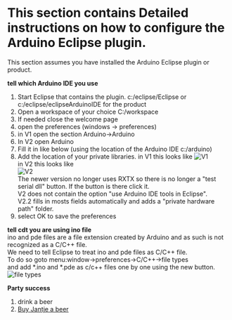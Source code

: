 This section contains Detailed instructions on how to configure the Arduino Eclipse plugin.
===

This section assumes you have installed the Arduino Eclipse plugin or product.

**tell which Arduino IDE you use**  
 1. Start Eclipse that contains the plugin. c:/eclipse/Eclipse or c:/eclipse/eclipseArduinoIDE for the product
 2. Open a workspace of your choice C:/workspace
 3. If needed close the welcome page
 4. open the preferences (windows -> preferences) 
 5. in V1 open the section Arduino->Arduino 
 6. In V2 open Arduino 
 7. Fill it in like below (using the location of the Arduino IDE c:/arduino)
 8.	Add the location of your private libraries.
 in V1 this looks like
	![V1](http://iloapp.baeyens.it/data/_gallery/public/1/134998877869708900_resized.png)  
 in V2 this looks like  
 ![V2](http://iloapp.baeyens.it/data/_gallery/public/6/141798497248313500_resized.png)  
	The newer version no longer uses RXTX so there is no longer a "test serial dll" button. If the button is there click it.  
	V2 does not contain the option "use Arduino IDE tools in Eclipse".  
	V2.2 fills in mosts fields automatically and adds a "private hardware path" folder.
 9. select OK to save the preferences

**tell cdt you are using ino file**  
  ino and pde files are a file extension created by Arduino and as such is not recognized as a C/C++ file.  
  We need to tell Eclipse to treat ino and pde files as C/C++ file.  
  To do so goto menu:window->preferences->C/C++->file types    
  and add *.ino and *.pde as c/c++ files one by one using the new button.  
  ![file types](http://iloapp.baeyens.it/data/_gallery/public/1/1320784770_resized.png)  
  
 
 **Party success**
 
 1. drink a beer
 2. [Buy Jantje a beer](http://eclipse.baeyens.it/donate.html "thanks")